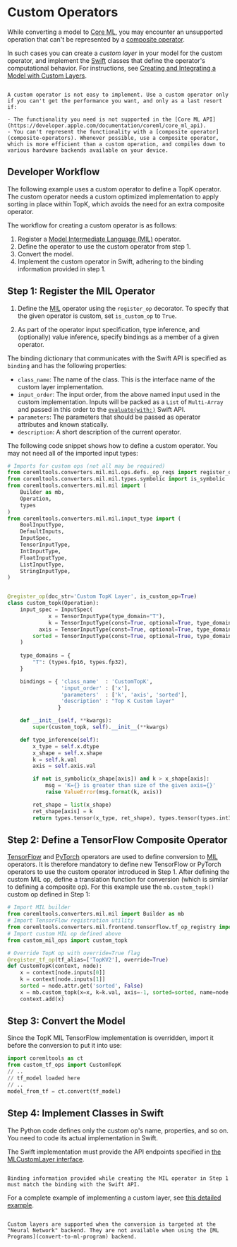 # Custom Operators

While converting a model to [Core ML](https://developer.apple.com/documentation/coreml), you may encounter an unsupported operation that can't be represented by a [composite operator](composite-operators).

In such cases you can create a _custom layer_ in your model for the custom operator, and implement the [Swift](https://developer.apple.com/swift/) classes that define the operator's computational behavior. For instructions, see [Creating and Integrating a Model with Custom Layers](https://developer.apple.com/documentation/coreml/core_ml_api/creating_and_integrating_a_model_with_custom_layers).

```{admonition} Use Custom Operators as a Last Resort

A custom operator is not easy to implement. Use a custom operator only if you can't get the performance you want, and only as a last resort if:

- The functionality you need is not supported in the [Core ML API](https://developer.apple.com/documentation/coreml/core_ml_api).
- You can't represent the functionality with a [composite operator](composite-operators). Whenever possible, use a composite operator, which is more efficient than a custom operation, and compiles down to various hardware backends available on your device.
```

## Developer Workflow

The following example uses a custom operator to define a TopK operator. The custom operator needs a custom optimized implementation to apply sorting in place within TopK, which avoids the need for an extra composite operator.

The workflow for creating a custom operator is as follows:

1. Register a [Model Intermediate Language (MIL)](model-intermediate-language) operator.
2. Define the operator to use the custom operator from step 1.
3. Convert the model.
4. Implement the custom operator in Swift, adhering to the binding information provided in step 1.

## Step 1: Register the MIL Operator

1. Define the [MIL](https://coremltools.readme.io/docs/model-intermediate-language) operator using the `register_op` decorator. To specify that the given operator is custom, set `is_custom_op` to `True`.

2. As part of the operator input specification, type inference, and (optionally) value inference, specify bindings as a member of a given operator.

The binding dictionary that communicates with the Swift API is specified as `binding` and has the following properties:

- `class_name`: The name of the class. This is the interface name of the custom layer implementation.
- `input_order`: The input order, from the above named input used in the custom implementation. Inputs will be packed as a `List` of `Multi-Array` and passed in this order to the [`evaluate(with:)`](https://developer.apple.com/documentation/foundation/nspredicate/1417924-evaluate) Swift API.
- `parameters`: The parameters that should be passed as operator attributes and known statically.
- `description`: A short description of the current operator.

The following code snippet shows how to define a custom operator. You may not need all of the imported input types:

```python custom_mil_ops.py
# Imports for custom ops (not all may be required)
from coremltools.converters.mil.mil.ops.defs._op_reqs import register_op
from coremltools.converters.mil.mil.types.symbolic import is_symbolic
from coremltools.converters.mil.mil import (
    Builder as mb,
    Operation,
    types
)
from coremltools.converters.mil.mil.input_type import (
    BoolInputType,
    DefaultInputs,
    InputSpec,
    TensorInputType,
    IntInputType,
    FloatInputType,
    ListInputType,
    StringInputType,
)


@register_op(doc_str='Custom TopK Layer', is_custom_op=True)
class custom_topk(Operation):
    input_spec = InputSpec(
             x = TensorInputType(type_domain="T"),
             k = TensorInputType(const=True, optional=True, type_domain=types.int32),
          axis = TensorInputType(const=True, optional=True, type_domain=types.int32),
        sorted = TensorInputType(const=True, optional=True, type_domain=types.bool),
    )
    
    type_domains = {
        "T": (types.fp16, types.fp32),
    }

    bindings = { 'class_name'  : 'CustomTopK',
                 'input_order' : ['x'],
                 'parameters'  : ['k', 'axis', 'sorted'],
                 'description' : "Top K Custom layer"
                }

    def __init__(self, **kwargs):
        super(custom_topk, self).__init__(**kwargs)

    def type_inference(self):
        x_type = self.x.dtype
        x_shape = self.x.shape
        k = self.k.val
        axis = self.axis.val

        if not is_symbolic(x_shape[axis]) and k > x_shape[axis]:
            msg = 'K={} is greater than size of the given axis={}'
            raise ValueError(msg.format(k, axis))

        ret_shape = list(x_shape)
        ret_shape[axis] = k
        return types.tensor(x_type, ret_shape), types.tensor(types.int32, ret_shape)
```

## Step 2: Define a TensorFlow Composite Operator

[TensorFlow](https://www.tensorflow.org/) and [PyTorch](https://pytorch.org/) operators are used to define conversion to [MIL](model-intermediate-language) operators. It is therefore mandatory to define new TensorFlow or PyTorch operators to use the custom operator introduced in Step 1. After defining the custom MIL op, define a translation function for conversion (which is similar to defining a composite op). For this example use the `mb.custom_topk()` custom op defined in Step 1:

```python custom_tf_ops.py
# Import MIL builder
from coremltools.converters.mil.mil import Builder as mb
# Import TensorFlow registration utility
from coremltools.converters.mil.frontend.tensorflow.tf_op_registry import register_tf_op
# Import custom MIL op defined above
from custom_mil_ops import custom_topk

# Override TopK op with override=True flag
@register_tf_op(tf_alias=['TopKV2'], override=True)
def CustomTopK(context, node):
    x = context[node.inputs[0]]
    k = context[node.inputs[1]]
    sorted = node.attr.get('sorted', False)
    x = mb.custom_topk(x=x, k=k.val, axis=-1, sorted=sorted, name=node.name)
    context.add(x)
```

## Step 3: Convert the Model

Since the TopK MIL TensorFlow implementation is overridden, import it before the conversion to put it into use:

```python model_convert.py
import coremltools as ct
from custom_tf_ops import CustomTopK
// ..
// tf_model loaded here
// ..
model_from_tf = ct.convert(tf_model)
```

## Step 4: Implement Classes in Swift

The Python code defines only the custom op's name, properties, and so on. You need to code its actual implementation in Swift.

The Swift implementation must provide the API endpoints specified in [the MLCustomLayer interface](https://developer.apple.com/documentation/coreml/mlcustomlayer).

```{warning}

Binding information provided while creating the MIL operator in Step 1 must match the binding with the Swift API.
```

For a complete example of implementing a custom layer, see [this detailed example](https://machinethink.net/blog/coreml-custom-layers/).

```{admonition} Custom Layer Support

Custom layers are supported when the conversion is targeted at the "Neural Network" backend. They are not available when using the [ML Programs](convert-to-ml-program) backend.
```

